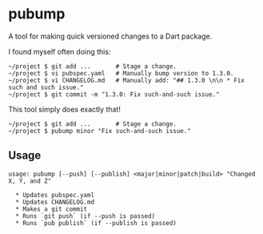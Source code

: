 # pubump

A tool for making quick versioned changes to a Dart package.

I found myself often doing this:

```
~/project $ git add ...       # Stage a change.
~/project $ vi pubspec.yaml   # Manually bump version to 1.3.0.
~/project $ vi CHANGELOG.md   # Manually add: "## 1.3.0 \n\n * Fix such and such issue."
~/project $ git commit -m "1.3.0: Fix such-and-such issue."
```

This tool simply does exactly that!

```
~/project $ git add ...       # Stage a change.
~/project $ pubump minor "Fix such-and-such issue."
```

## Usage

```
usage: pubump [--push] [--publish] <major|minor|patch|build> "Changed X, Y, and Z"

  * Updates pubspec.yaml
  * Updates CHANGELOG.md
  * Makes a git commit
  * Runs `git push` (if --push is passed)
  * Runs `pub publish` (if --publish is passed)
```

